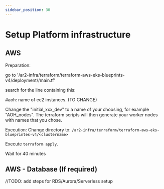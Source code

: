 ```yaml
---
sidebar_position: 30
---
```


# Setup Platform infrastructure

## AWS
Preparation: 

go to  '/ar2-infra/terraform/terraform-aws-eks-blueprints-v4/deployment/<yourclustername>/main.tf'

search for the line containing this: 

#aoh: name of ec2 instances. (TO CHANGE)

Change the "initial_xxx_dev" to a name of your choosing, for example "AOH_nodes".
The terraform scripts will then generate your worker nodes with names that you chose. 

Execution:
Change directory to:
`/ar2-infra/terraform/terraform-aws-eks-blueprintes-v4/<clustername>`

Execute `terraform apply`.

Wait for 40 minutes


## AWS - Database (If required)
//TODO: add steps for RDS/Aurora/Serverless setup
